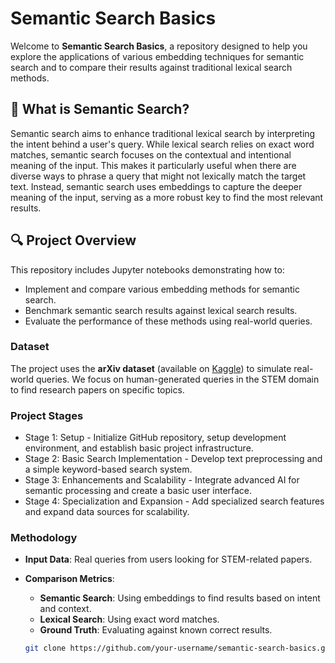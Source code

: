 # Semantic Search Basics

Welcome to **Semantic Search Basics**, a repository designed to help you explore the applications of various embedding techniques for semantic search and to compare their results against traditional lexical search methods.

## 🧠 What is Semantic Search?

Semantic search aims to enhance traditional lexical search by interpreting the intent behind a user's query. While lexical search relies on exact word matches, semantic search focuses on the contextual and intentional meaning of the input. This makes it particularly useful when there are diverse ways to phrase a query that might not lexically match the target text. Instead, semantic search uses embeddings to capture the deeper meaning of the input, serving as a more robust key to find the most relevant results.

## 🔍 Project Overview

This repository includes Jupyter notebooks demonstrating how to:

- Implement and compare various embedding methods for semantic search.
- Benchmark semantic search results against lexical search results.
- Evaluate the performance of these methods using real-world queries.

### Dataset

The project uses the **arXiv dataset** (available on [Kaggle](https://www.kaggle.com/datasets/Cornell-University/arxiv/data)) to simulate real-world queries. We focus on human-generated queries in the STEM domain to find research papers on specific topics.

### Project Stages
- Stage 1: Setup - Initialize GitHub repository, setup development environment, and establish basic project infrastructure.
- Stage 2: Basic Search Implementation - Develop text preprocessing and a simple keyword-based search system.
- Stage 3: Enhancements and Scalability - Integrate advanced AI for semantic processing and create a basic user interface.
- Stage 4: Specialization and Expansion - Add specialized search features and expand data sources for scalability.

### Methodology

- **Input Data**: Real queries from users looking for STEM-related papers.
- **Comparison Metrics**:
  - **Semantic Search**: Using embeddings to find results based on intent and context.
  - **Lexical Search**: Using exact word matches.
  - **Ground Truth**: Evaluating against known correct results.

   ```bash
   git clone https://github.com/your-username/semantic-search-basics.git


